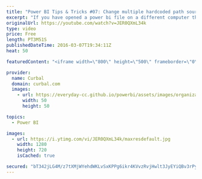 ```yaml
---
title: "Power BI Tips & Tricks #07: Change multiple hardcoded path sources at once in Power BI"
excerpt: "If you have opened a power bi file on a different computer that has excel, csv, txt as source files, you probably have seen the error message telling you that Power bI could not find a part of the path.  I am going to show you an easy way to solve this.  Here you can download the pbix file: http://trantor.synology.me:5000/fbsharing/nc9kfXTw"
originalUrl: https://youtube.com/watch?v=JER0QXmL34k
type: video
price: Free
length: PT3M51S
publishedDateTime: 2016-03-07T19:34:11Z
heat: 50

featuredContent: "<iframe width=\"800\" height=\"500\" frameborder=\"0\" src=\"https://www.youtube.com/embed/JER0QXmL34k\" allow=\"accelerometer; autoplay; encrypted-media; gyroscope; picture-in-picture\" allowfullscreen></iframe>"

provider:
  name: Curbal
  domain: curbal.com
  images:
    - url: https://everyday-cc.github.io/powerbi/assets/images/organizations/curbal.com-50x50.jpg
      width: 50
      height: 50

topics:
  - Power BI

images:
  - url: https://i.ytimg.com/vi/JER0QXmL34k/maxresdefault.jpg
    width: 1280
    height: 720
    isCached: true

secured: "bT342jLG4M/z7tXMjWYehdWKLvSxKPPg6ikr4KVvzRvjHwlt3JyEYiQBv3rPygpeXpPTwTgaSOj2+T3mfv7oVdy2wufsfWiMEAGyCJE2yJrBSWxCIK0UkT/4Sie/E2BaXs4WGK6EaKfoD9X8TdILku1EJspI16mEdL041EMDXRjAN1AECKPvkevxdzhyEu8raZ304e/o4iquH+XS+HAiBUKqApDzSh7gVfFwDtskyPUa8b5JqLSzIlicsw/6IV1iOkGNwtddoFJayJAyrfMnyrvpjHccMiMIuenEKlkaqiECDQ715O8+PR/nCVhdK18ui0NmRah2TiCwFw8zbkZSKRG/L6T1Cq7N+2i90l29C9HWbxm03RbZSiJcxN6IqqUpnajrY9/pEER2cdgr2ifZhIxeG9YtZOBOU0r733B5Gjs=;MC49cg4er4csgXgRWCNNkQ=="
---
```


